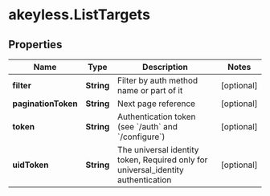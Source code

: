 # akeyless.ListTargets

## Properties

Name | Type | Description | Notes
------------ | ------------- | ------------- | -------------
**filter** | **String** | Filter by auth method name or part of it | [optional] 
**paginationToken** | **String** | Next page reference | [optional] 
**token** | **String** | Authentication token (see &#x60;/auth&#x60; and &#x60;/configure&#x60;) | [optional] 
**uidToken** | **String** | The universal identity token, Required only for universal_identity authentication | [optional] 


